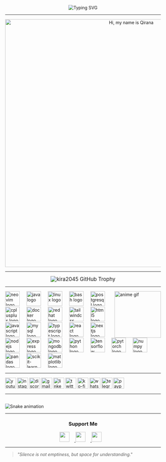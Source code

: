 <p align="center">
  <img
    src="https://readme-typing-svg.herokuapp.com?font=Fira+Code&size=39&duration=4000&pause=1000&color=FF0000&center=true&vCenter=true&width=1000&height=120&lines=👋+Hi+I'm+KIRA;🤖+machine+learning+developer;🛡️+cyber+security+enthusiast;💻+full+stack+developer"
    alt="Typing SVG"
  />
</p>



---

<p align="center">
  <img 
    src="https://media1.giphy.com/media/v1.Y2lkPTc5MGI3NjExbG05Y21jcG13bXloMzd6bGdja3Bza2p6bHVtZWFnNDdnZmtpOXdpOSZlcD12MV9pbnRlcm5hbF9naWZfYnlfaWQmY3Q9Zw/yWks1AKUIldwKNHOxT/giphy.gif" 
    alt="Hi, my name is Qirana" 
    width="800" 
  />
</p>


---

<p align="center">
  <img src="https://github-trophies.vercel.app/?username=kira2045&theme=radical&no-frame=true&no-bg=true&margin-w=20&column=6" alt="kira2045 GitHub Trophy" style="zoom:1.2;" />
</p>



---
<img 
  align="right" 
  height="150" 
  src="https://i.pinimg.com/originals/c4/98/7d/c4987d0df7dc63e83f8d65a9f1f8ac30.gif"  
  alt="anime gif" 
/>


<div align="left">
  <!-- Sudah Ada -->
  <img src="https://cdn.simpleicons.org/neovim/57A143" height="47" alt="neovim logo" />
  <img width="14" />
  <img src="https://cdn.jsdelivr.net/gh/devicons/devicon/icons/java/java-original.svg" height="47" alt="java logo" />
  <img width="14" />
  <img src="https://cdn.jsdelivr.net/gh/devicons/devicon/icons/linux/linux-original.svg" height="47" alt="linux logo" />
  <img width="14" />
  <img src="https://cdn.simpleicons.org/gnubash/4EAA25" height="47" alt="bash logo" />
  <img width="14" />
  <img src="https://cdn.jsdelivr.net/gh/devicons/devicon/icons/postgresql/postgresql-original.svg" height="47" alt="postgresql logo" />
  <img width="14" />
  <img src="https://cdn.jsdelivr.net/gh/devicons/devicon/icons/cplusplus/cplusplus-original.svg" height="47" alt="cplusplus logo" />
  <img width="14" />
  <img src="https://cdn.simpleicons.org/docker/2496ED" height="47" alt="docker logo" />
  <img width="14" />
  <img src="https://cdn.simpleicons.org/redhat/EE0000" height="47" alt="redhat logo" />
  <img width="14" />
  <img src="https://cdn.simpleicons.org/tailwindcss/06B6D4" height="47" alt="tailwindcss logo" />
  <img width="14" />
  <img src="https://cdn.simpleicons.org/html5/E34F26" height="47" alt="html5 logo" />
  <img width="14" />
  <img src="https://cdn.simpleicons.org/javascript/F7DF1E" height="47" alt="javascript logo" />
  <img width="14" />
  <img src="https://cdn.jsdelivr.net/gh/devicons/devicon/icons/mysql/mysql-original.svg" height="47" alt="mysql logo" />
  <img width="14" />
  <img src="https://cdn.jsdelivr.net/gh/devicons/devicon/icons/typescript/typescript-original.svg" height="47" alt="typescript logo" />
  <img width="14" />

  <!-- Tambahan: Fullstack Web Developer -->
  <img src="https://cdn.jsdelivr.net/gh/devicons/devicon/icons/react/react-original.svg" height="47" alt="react logo" />
  <img width="14" />
  <img src="https://cdn.jsdelivr.net/gh/devicons/devicon/icons/nextjs/nextjs-original.svg" height="47" alt="nextjs logo" />
  <img width="14" />
  <img src="https://cdn.jsdelivr.net/gh/devicons/devicon/icons/nodejs/nodejs-original.svg" height="47" alt="nodejs logo" />
  <img width="14" />
  <img src="https://cdn.jsdelivr.net/gh/devicons/devicon/icons/express/express-original.svg" height="47" alt="express logo" />
  <img width="14" />
  <img src="https://cdn.jsdelivr.net/gh/devicons/devicon/icons/mongodb/mongodb-original.svg" height="47" alt="mongodb logo" />
  <img width="14" />

  <!-- Tambahan: Machine Learning Engineer -->
  <img src="https://cdn.jsdelivr.net/gh/devicons/devicon/icons/python/python-original.svg" height="47" alt="python logo" />
  <img width="14" />
  <img src="https://cdn.simpleicons.org/tensorflow/FF6F00" height="47" alt="tensorflow logo" />
  <img width="14" />
  <img src="https://cdn.simpleicons.org/pytorch/EE4C2C" height="47" alt="pytorch logo" />
  <img width="14" />
  <img src="https://cdn.simpleicons.org/numpy/013243" height="47" alt="numpy logo" />
  <img width="14" />
  <img src="https://cdn.simpleicons.org/pandas/150458" height="47" alt="pandas logo" />
  <img width="14" />
  <img src="https://cdn.simpleicons.org/scikitlearn/F7931E" height="47" alt="scikit-learn logo" />
  <img width="14" />
  <img src="https://cdn.simpleicons.org/matplotlib/11557C" height="47" alt="matplotlib logo" />
  <img width="14" />
</div>


---

<div align="left">
  <img src="https://img.shields.io/static/v1?message=Youtube&logo=youtube&label=&color=FF0000&logoColor=white&labelColor=&style=for-the-badge" height="35" alt="youtube logo" />
  <img src="https://img.shields.io/static/v1?message=Instagram&logo=instagram&label=&color=E4405F&logoColor=white&labelColor=&style=for-the-badge" height="35" alt="instagram logo" />
  <img src="https://img.shields.io/static/v1?message=Discord&logo=discord&label=&color=7289DA&logoColor=white&labelColor=&style=for-the-badge" height="35" alt="discord logo" />
  <img src="https://img.shields.io/static/v1?message=Gmail&logo=gmail&label=&color=D14836&logoColor=white&labelColor=&style=for-the-badge" height="35" alt="gmail logo" />
  <img src="https://img.shields.io/static/v1?message=LinkedIn&logo=linkedin&label=&color=0077B5&logoColor=white&labelColor=&style=for-the-badge" height="35" alt="linkedin logo" />
  <img src="https://img.shields.io/static/v1?message=Twitter&logo=twitter&label=&color=1DA1F2&logoColor=white&labelColor=&style=for-the-badge" height="35" alt="twitter logo" />
  <img src="https://img.shields.io/static/v1?message=Ko-fi&logo=ko-fi&label=&color=F16061&logoColor=white&labelColor=&style=for-the-badge" height="35" alt="ko-fi logo" />
  <img src="https://img.shields.io/static/v1?message=Whatsapp&logo=whatsapp&label=&color=25D366&logoColor=white&labelColor=&style=for-the-badge" height="35" alt="whatsapp logo" />
  <img src="https://img.shields.io/static/v1?message=Telegram&logo=telegram&label=&color=2CA5E0&logoColor=white&labelColor=&style=for-the-badge" height="35" alt="telegram logo" />
  <img src="https://img.shields.io/static/v1?message=PayPal&logo=paypal&label=&color=00457C&logoColor=white&labelColor=&style=for-the-badge" height="35" alt="paypal logo" />
</div>

---

<br clear="both" />

<img src="https://raw.githubusercontent.com/Qirana2049/Qirana2049/output/snake.svg" alt="Snake animation" />


---



<h3 align="center">Support Me</h3>

<p align="center">
  <a href="https://ko-fi.com/sushil_" target="_blank">
    <img src="https://img.shields.io/badge/Ko--fi-343B45?logo=kofi&logoColor=Black" height="32" style="margin-right: 16px" />
  </a>
  <a href="https://paypal.me/paypall" target="_blank">
    <img src="https://img.shields.io/badge/PayPal-00457C?style=flat&logo=paypal&logoColor=white" height="32" style="margin-right: 16px" />
  </a>
  <a href="https://buymeacoffee.com/coffe" target="_blank">
    <img src="https://img.shields.io/badge/Buy%20Me%20a%20Coffee-fde047?style=flat&logo=buy-me-a-coffee&logoColor=white" height="32" style="margin-right: 16px" />
  </a>
</p>

---

> _"Silence is not emptiness, but space for understanding."_


